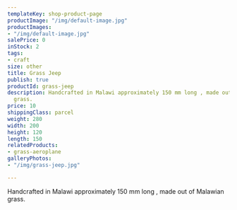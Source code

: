 ```yaml
---
templateKey: shop-product-page
productImage: "/img/default-image.jpg"
productImages:
- "/img/default-image.jpg"
salePrice: 0
inStock: 2
tags:
- craft
size: other
title: Grass Jeep
publish: true
productId: grass-jeep
description: Handcrafted in Malawi approximately 150 mm long , made out of Malawian
  grass.
price: 10
shippingClass: parcel
weight: 280
width: 200
height: 120
length: 150
relatedProducts:
- grass-aeroplane
galleryPhotos:
- "/img/grass-jeep.jpg"

---
```

Handcrafted in Malawi approximately 150 mm long , made out of Malawian grass.